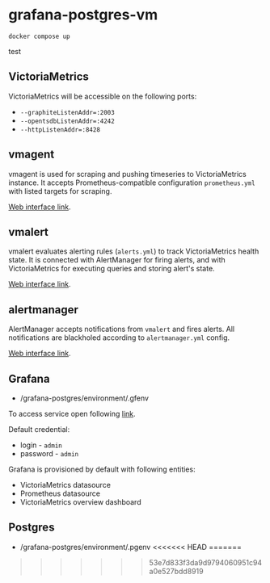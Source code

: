 # grafana-postgres-vm

`docker compose up`

test

## VictoriaMetrics

VictoriaMetrics will be accessible on the following ports:

* `--graphiteListenAddr=:2003`
* `--opentsdbListenAddr=:4242`
* `--httpListenAddr=:8428`

## vmagent

vmagent is used for scraping and pushing timeseries to
VictoriaMetrics instance. It accepts Prometheus-compatible
configuration `prometheus.yml` with listed targets for scraping.

[Web interface link](http://localhost:8429/).

## vmalert

vmalert evaluates alerting rules (`alerts.yml`) to track VictoriaMetrics
health state. It is connected with AlertManager for firing alerts,
and with VictoriaMetrics for executing queries and storing alert's state.

[Web interface link](http://localhost:8880/).

## alertmanager

AlertManager accepts notifications from `vmalert` and fires alerts.
All notifications are blackholed according to `alertmanager.yml` config.

[Web interface link](http://localhost:9093/).

## Grafana

* /grafana-postgres/environment/.gfenv

To access service open following [link](http://localhost:3000).

Default credential:

* login - `admin`
* password - `admin`

Grafana is provisioned by default with following entities:

* VictoriaMetrics datasource
* Prometheus datasource
* VictoriaMetrics overview dashboard

## Postgres

* /grafana-postgres/environment/.pgenv
<<<<<<< HEAD
=======


>>>>>>> 53e7d833f3da9d9794060951c94a0e527bdd8919
